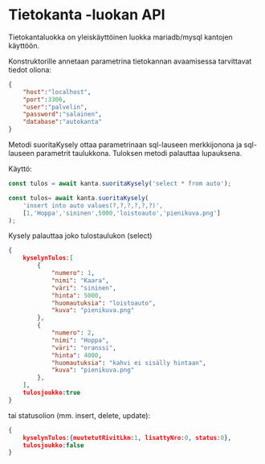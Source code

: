 # Tietokanta -luokan API

Tietokantaluokka on yleiskäyttöinen luokka mariadb/mysql kantojen käyttöön.

Konstruktorille annetaan parametrina tietokannan avaamisessa tarvittavat tiedot oliona:

```json
{
    "host":"localhost",
    "port":3306,
    "user":"palvelin",
    "password":"salainen",
    "database":"autokanta"
}
```

Metodi suoritaKysely ottaa parametrinaan sql-lauseen merkkijonona ja sql-lauseen parametrit taulukkona. Tuloksen metodi palauttaa lupauksena.

Käyttö:

```js
const tulos = await kanta.suoritaKysely('select * from auto');
```

```js
const tulos= await kanta.suoritaKysely(
    'insert into auto values(?,?,?,?,?,?)',
    [1,'Hoppa','sininen',5000,'loistoauto','pienikuva.png']
);
```

Kysely palauttaa joko tulostaulukon (select)

```json
{
    kyselynTulos:[
        {
            "numero": 1,
            "nimi": "Kaara",
            "väri": "sininen",
            "hinta": 5000,
            "huomautuksia": "loistoauto",
            "kuva": "pienikuva.png"
        },
        {
            "numero": 2,
            "nimi": "Hoppa",
            "väri": "oranssi",
            "hinta": 4000,
            "huomautuksia": "kahvi ei sisälly hintaan",
            "kuva": "pienikuva.png"
        }, 
    ],
    tulosjoukko:true
}
```

tai statusolion (mm. insert, delete, update):
```json
{
    kyselynTulos:{muutetutRivitLkm:1, lisattyNro:0, status:0},
    tulosjoukko:false
}
```